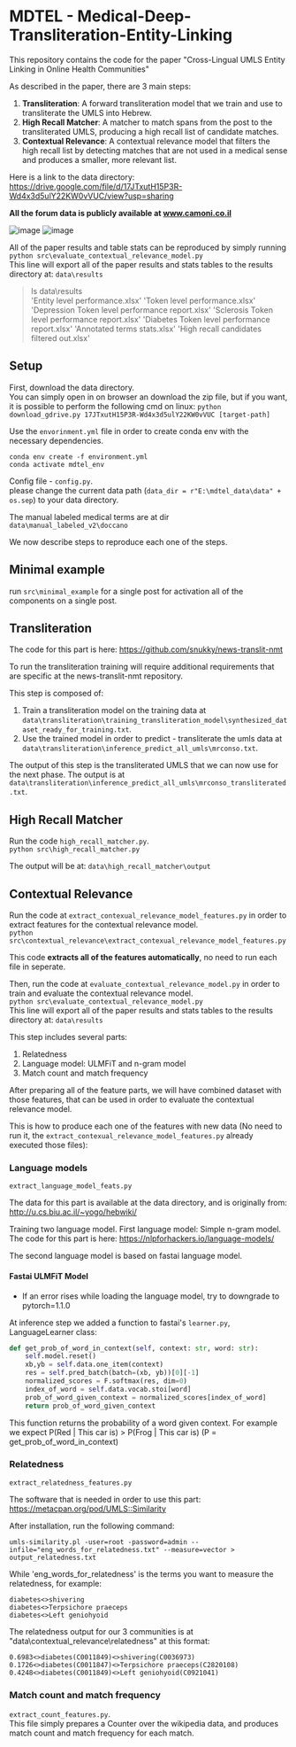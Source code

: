 # MDTEL - Medical-Deep-Transliteration-Entity-Linking

This repository contains the code for the paper "Cross-Lingual UMLS Entity Linking in Online Health Communities" 

As described in the paper, there are 3 main steps: 

1. **Transliteration**: A forward transliteration model that we train and use to transliterate the UMLS into Hebrew.
2. **High Recall Matcher**: A matcher to match spans from the post to the transliterated UMLS, producing a high recall list of candidate
matches.
3. **Contextual Relevance**: A contextual relevance model that filters the high recall list by detecting matches that are not used in a medical
sense and produces a smaller, more relevant list. 

Here is a link to the data directory: https://drive.google.com/file/d/17JTxutH15P3R-Wd4x3d5ulY22KW0vVUC/view?usp=sharing  

**All the forum data is publicly available at www.camoni.co.il**

![image](presentations/flow_diagram.jpg)
![image](presentations/rebif_example_smaller.png)

All of the paper results and table stats can be reproduced by simply running  
`python src\evaluate_contextual_relevance_model.py`  
This line will export all of the paper results and stats tables to the results directory at: `data\results`
> ls data\results  
>'Entity level performance.xlsx'    'Token level performance.xlsx' 
'Depression Token level performance report.xlsx'    'Sclerosis Token level performance report.xlsx'
'Diabetes Token level performance report.xlsx'    'Annotated terms stats.xlsx'
'High recall candidates filtered out.xlsx'         


## Setup   

First, download the data directory.  
You can simply open in on browser an download the zip file, but if you want, it is possible to perform the following cmd on linux:
`python download_gdrive.py 17JTxutH15P3R-Wd4x3d5ulY22KW0vVUC [target-path]`
  
Use the `envorinment.yml` file in order to create conda env with the necessary dependencies.  
```
conda env create -f environment.yml
conda activate mdtel_env
``` 

Config file - `config.py`.  
please change the current data path (`data_dir = r"E:\mdtel_data\data" + os.sep`) to your data directory.   

The manual labeled medical terms are at dir `data\manual_labeled_v2\doccano`

We now describe steps to reproduce each one of the steps.  

## Minimal example
run `src\minimal_example` for a single post for activation all of the components on a single post. 


## Transliteration

The code for this part is here: https://github.com/snukky/news-translit-nmt

To run the transliteration training will require additional requirements that are specific at the news-translit-nmt repository. 

This step is composed of: 
1. Train a transliteration model on the training data at `data\transliteration\training_transliteration_model\synthesized_dataset_ready_for_training.txt`.
2. Use the trained model in order to predict - transliterate the umls data at `data\transliteration\inference_predict_all_umls\mrconso.txt`. 

The output of this step is the transliterated UMLS that we can now use for the next phase. 
The output is at `data\transliteration\inference_predict_all_umls\mrconso_transliterated.txt`.

## High Recall Matcher

Run the code `high_recall_matcher.py`.    
`python src\high_recall_matcher.py`  

The output will be at: `data\high_recall_matcher\output`

## Contextual Relevance

Run the code at `extract_contexual_relevance_model_features.py` in order to extract features for the contextual relevance model.  
`python src\contextual_relevance\extract_contexual_relevance_model_features.py`  

This code **extracts all of the features automatically**, no need to run each file in seperate. 

Then, run the code at `evaluate_contextual_relevance_model.py` in order to train and evaluate the contextual relevance model.  
`python src\evaluate_contextual_relevance_model.py`  
This line will export all of the paper results and stats tables to the results directory at: `data\results`

This step includes several parts:
1. Relatedness
2. Language model: ULMFiT and n-gram model
3. Match count and match frequency

After preparing all of the feature parts, we will have combined dataset with those features,
that can be used in order to evaluate the contextual relevance model.

This is how to produce each one of the features with new data (No need to run it, the `extract_contexual_relevance_model_features.py` already executed those files): 

### Language models
`extract_language_model_feats.py`

The data for this part is available at the data directory, and is originally from: http://u.cs.biu.ac.il/~yogo/hebwiki/

Training two language model.
First language model: Simple n-gram model. The code for this part is here: https://nlpforhackers.io/language-models/

The second language model is based on fastai language model. 

#### Fastai ULMFiT Model

* If an error rises while loading the language model, try to downgrade to pytorch=1.1.0

At inference step we added a function to fastai's `learner.py`, 
LanguageLearner class:
```python
def get_prob_of_word_in_context(self, context: str, word: str):
    self.model.reset()
    xb,yb = self.data.one_item(context)
    res = self.pred_batch(batch=(xb, yb))[0][-1]
    normalized_scores = F.softmax(res, dim=0)
    index_of_word = self.data.vocab.stoi[word]
    prob_of_word_given_context = normalized_scores[index_of_word]
    return prob_of_word_given_context
``` 

This function returns the probability of a word given context. 
For example we expect P(Red | This car is) > P(Frog | This car is) (P = get_prob_of_word_in_context)


### Relatedness
`extract_relatedness_features.py`

The software that is needed in order to use this part:
https://metacpan.org/pod/UMLS::Similarity

After installation, run the following command:

`umls-similarity.pl -user=root -password=admin --infile="eng_words_for_relatedness.txt" --measure=vector > output_relatedness.txt`

While 'eng_words_for_relatedness' is the terms you want to measure the relatedness, for example:

```
diabetes<>shivering
diabetes<>Terpsichore praeceps
diabetes<>Left geniohyoid
```
  
The relatedness output for our 3 communities is at "data\contextual_relevance\relatedness" at this format:
```
0.6983<>diabetes(C0011849)<>shivering(C0036973)
0.1726<>diabetes(C0011847)<>Terpsichore praeceps(C2820108)
0.4248<>diabetes(C0011849)<>Left geniohyoid(C0921041)
```

### Match count and match frequency

`extract_count_features.py`.     
This file simply prepares a Counter over the wikipedia data, and produces match count and match frequency for each match. 
